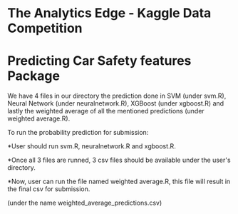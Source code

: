 # The Analytics Edge - Kaggle Data Competition
# Predicting Car Safety features Package

We have 4 files in our directory the prediction done in SVM (under svm.R), Neural Network (under neuralnetwork.R), XGBoost (under xgboost.R) and lastly the weighted average of all the mentioned predictions (under weighted average.R).

To run the probability prediction for submission:

*User should run svm.R, neuralnetwork.R and xgboost.R.

*Once all 3 files are runned, 3 csv files should be available under the user's directory.

*Now, user can run the file named weighted average.R, this file will result in the final csv for submission.

(under the name weighted_average_predictions.csv)
